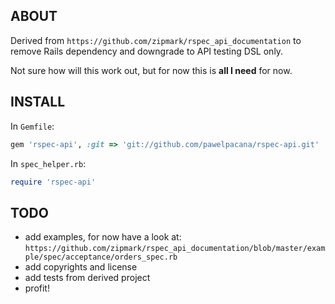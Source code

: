 ABOUT
-----

Derived from `https://github.com/zipmark/rspec_api_documentation` to
remove Rails dependency and downgrade to API testing DSL only.

Not sure how will this work out, but for now this is **all I need** for now.

INSTALL
-------

In `Gemfile`:

```ruby
gem 'rspec-api', :git => 'git://github.com/pawelpacana/rspec-api.git'
```

In `spec_helper.rb`:

```ruby
require 'rspec-api'
```

TODO
----

* add examples, for now have a look at: `https://github.com/zipmark/rspec_api_documentation/blob/master/example/spec/acceptance/orders_spec.rb`
* add copyrights and license
* add tests from derived project
* profit!
